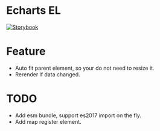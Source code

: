 # Echarts EL

[![Storybook](https://cdn.jsdelivr.net/gh/storybookjs/brand@main/badge/badge-storybook.svg)](https://gsmlg-dev.github.io/echarts-el)


# Feature

* Auto fit parent element, so your do not need to resize it.
* Rerender if data changed.


# TODO

* Add esm bundle, support es2017 import on the fly.
* Add map register element.
